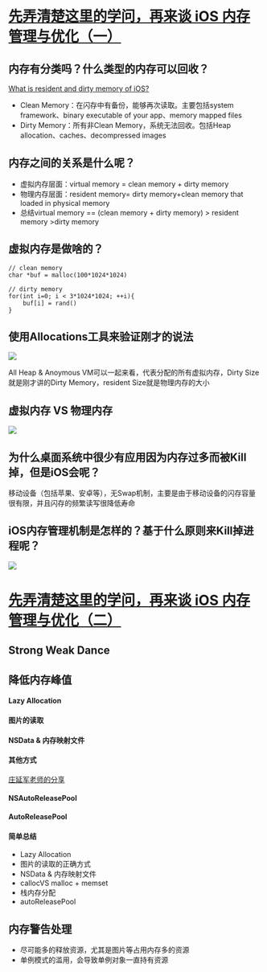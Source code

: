 # [先弄清楚这里的学问，再来谈 iOS 内存管理与优化（一）](https://www.jianshu.com/p/deab6550553a)

## 内存有分类吗？什么类型的内存可以回收？

[What is resident and dirty memory of iOS?](https://stackoverflow.com/questions/13437365/what-is-resident-and-dirty-memory-of-ios!)

* Clean Memory：在闪存中有备份，能够再次读取。主要包括system framework、binary executable of your app、memory mapped files
* Dirty Memory：所有非Clean Memory，系统无法回收。包括Heap allocation、caches、decompressed images

## 内存之间的关系是什么呢？

* 虚拟内存层面：virtual memory = clean memory + dirty memory
* 物理内存层面：resident memory= dirty memory+clean memory that loaded in physical memory
* 总结virtual memory == \(clean memory + dirty memory\) &gt; resident memory &gt;dirty memory

## 虚拟内存是做啥的？

```
// clean memory
char *buf = malloc(100*1024*1024)

// dirty memory
for(int i=0; i < 3*1024*1024; ++i){
    buf[i] = rand()
}
```

## 使用Allocations工具来验证刚才的说法

![](/assets/import.png)

All Heap & Anoymous VM可以一起来看，代表分配的所有虚拟内存，Dirty Size就是刚才讲的Dirty Memory，resident Size就是物理内存的大小

## 虚拟内存 VS 物理内存

![](/assets/import1.png)

## 为什么桌面系统中很少有应用因为内存过多而被Kill掉，但是iOS会呢？

移动设备（包括苹果、安卓等），无Swap机制，主要是由于移动设备的闪存容量很有限，并且闪存的频繁读写很降低寿命

## iOS内存管理机制是怎样的？基于什么原则来Kill掉进程呢？

![](/assets/import2.png)

# [先弄清楚这里的学问，再来谈 iOS 内存管理与优化（二）](https://www.jianshu.com/p/f95b9bfda4a0)

## Strong Weak Dance

## 降低内存峰值

#### Lazy Allocation

#### 图片的读取

#### NSData & 内存映射文件

#### 其他方式

[庄延军老师的分享](https://link.jianshu.com/?t=http://www.imooc.com/video/11076)

#### NSAutoReleasePool

#### AutoReleasePool

#### 简单总结

* Lazy Allocation
* 图片的读取的正确方式
* NSData & 内存映射文件
* callocVS malloc + memset
* 栈内存分配
* autoReleasePool

## 内存警告处理

* 尽可能多的释放资源，尤其是图片等占用内存多的资源
* 单例模式的滥用，会导致单例对象一直持有资源



